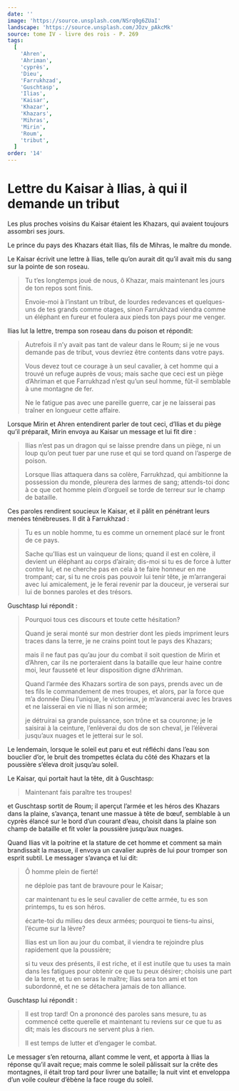 ```yaml
---
date: ''
image: 'https://source.unsplash.com/NSrq0g6ZUaI'
landscape: 'https://source.unsplash.com/JOzv_pAkcMk'
source: tome IV - livre des rois - P. 269
tags:
  [
    'Ahren',
    'Ahriman',
    'cyprès',
    'Dieu',
    'Farrukhzad',
    'Guschtasp',
    'Ilias',
    'Kaisar',
    'Khazar',
    'Khazars',
    'Mihras',
    'Mirin',
    'Roum',
    'tribut',
  ]
order: '14'
---
```


# Lettre du Kaisar à Ilias, à qui il demande un tribut

Les plus proches voisins du Kaisar étaient les Khazars, qui avaient toujours assombri ses jours.

Le prince du pays des Khazars était Ilias, fils de Mihras, le maître du monde.

Le Kaisar écrivit une lettre à Ilias, telle qu’on aurait dit qu’il avait mis du sang sur la pointe de son roseau.

> Tu t’es longtemps joué de nous, ô Khazar, mais maintenant les jours de ton repos sont finis.
>
> Envoie-moi à l’instant un tribut, de lourdes redevances et quelques-uns de tes grands comme otages, sinon Farrukhzad viendra comme un éléphant en fureur et foulera aux pieds ton pays pour me venger.

Ilias lut la lettre, trempa son roseau dans du poison et répondit:

> Autrefois il n’y avait pas tant de valeur dans le Roum; si je ne vous demande pas de tribut, vous devriez être contents dans votre pays.
>
> Vous devez tout ce courage à un seul cavalier, à cet homme qui a trouvé un refuge auprès de vous; mais sache que ceci est un piège d’Ahriman et que Farrukhzad n’est qu’un seul homme, fût-il semblable à une montagne de fer.
>
> Ne le fatigue pas avec une pareille guerre, car je ne laisserai pas traîner en longueur cette affaire.

Lorsque Mirin et Ahren entendirent parler de tout ceci, d’Ilias et du piège qu’il préparait, Mirin envoya au Kaisar un message et lui fit dire :

> Ilias n’est pas un dragon qui se laisse prendre dans un piège, ni un loup qu’on peut tuer par une ruse et qui se tord quand on l’asperge de poison.
>
> Lorsque Ilias attaquera dans sa colère, Farrukhzad, qui ambitionne la possession du monde, pleurera des larmes de sang; attends-toi donc à ce que cet homme plein d’orgueil se torde de terreur sur le champ de bataille.

Ces paroles rendirent soucieux le Kaisar, et il pâlit en pénétrant leurs menées ténébreuses. Il dit à Farrukhzad :

> Tu es un noble homme, tu es comme un ornement placé sur le front de ce pays.
>
> Sache qu’Ilias est un vainqueur de lions; quand il est en colère, il devient un éléphant au corps d’airain; dis-moi si tu es de force à lutter contre lui, et ne cherche pas en cela à te faire honneur en me trompant; car, si tu ne crois pas pouvoir lui tenir tête, je m’arrangerai avec lui amicalement, je le ferai revenir par la douceur, je verserai sur lui de bonnes paroles et des trésors.

Guschtasp lui répondit :

> Pourquoi tous ces discours et toute cette hésitation?
>
> Quand je serai monté sur mon destrier dont les pieds impriment leurs traces dans la terre, je ne crains point tout le pays des Khazars;
>
> mais il ne faut pas qu’au jour du combat il soit question de Mirin et d’Ahren, car ils ne porteraient dans la bataille que leur haine contre moi, leur fausseté et leur disposition digne d’Ahriman.
>
> Quand l’armée des Khazars sortira de son pays, prends avec un de tes fils le commandement de mes troupes, et alors, par la force que m’a donnée Dieu l’unique, le victorieux, je m’avancerai avec les braves et ne laisserai en vie ni Ilias ni son armée;
>
> je détruirai sa grande puissance, son trône et sa couronne; je le saisirai à la ceinture, l’enlèverai du dos de son cheval, je l’élèverai jusqu’aux nuages et le jetterai sur le sol.

Le lendemain, lorsque le soleil eut paru et eut réfléchi dans l’eau son bouclier d’or, le bruit des trompettes éclata du côté des Khazars et la poussière s’éleva droit jusqu’au soleil.

Le Kaisar, qui portait haut la tête, dit à Guschtasp:

> Maintenant fais paraître tes troupes!

et Guschtasp sortit de Roum; il aperçut l’armée et les héros des Khazars dans la plaine, s’avança, tenant une massue à tête de bœuf, semblable à un cyprès élancé sur le bord d’un courant d’eau, choisit dans la plaine son champ de bataille et fit voler la poussière jusqu’aux nuages.

Quand Ilias vit la poitrine et la stature de cet homme et comment sa main brandissait la massue, il envoya un cavalier auprès de lui pour tromper son esprit subtil. Le messager s’avança et lui dit:

> Ô homme plein de fierté!
>
> ne déploie pas tant de bravoure pour le Kaisar;
>
> car maintenant tu es le seul cavalier de cette armée, tu es son printemps, tu es son héros.
>
> écarte-toi du milieu des deux armées; pourquoi te tiens-tu ainsi, l’écume sur la lèvre?
>
> Ilias est un lion au jour du combat, il viendra te rejoindre plus rapidement que la poussière;
>
> si tu veux des présents, il est riche, et il est inutile que tu uses ta main dans les fatigues pour obtenir ce que tu peux désirer; choisis une part de la terre, et tu en seras le maître; Ilias sera ton ami et ton subordonné, et ne se détachera jamais de ton alliance.

Guschtasp lui répondit :

> Il est trop tard! On a prononcé des paroles sans mesure, tu as commencé cette querelle et maintenant tu reviens sur ce que tu as dit; mais les discours ne servent plus à rien.
>
> Il est temps de lutter et d’engager le combat.

Le messager s’en retourna, allant comme le vent, et apporta à Ilias la réponse qu’il avait reçue; mais comme le soleil pâlissait sur la crête des montagnes, il était trop tard pour livrer une bataille; la nuit vint et enveloppa d’un voile couleur d’ébène la face rouge du soleil.
